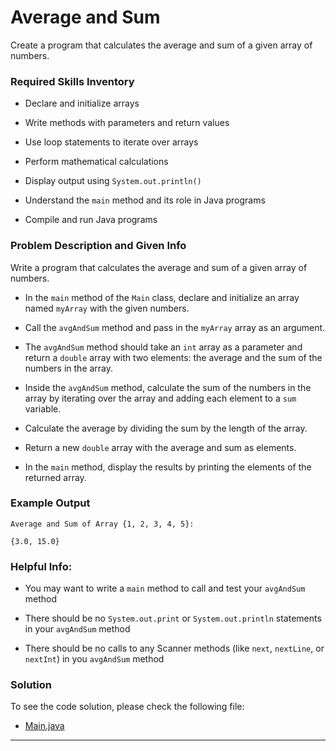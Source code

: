 # Average and Sum

Create a program that calculates the average and sum of a given array of numbers.

### Required Skills Inventory

* Declare and initialize arrays

* Write methods with parameters and return values
* Use loop statements to iterate over arrays
* Perform mathematical calculations
* Display output using `System.out.println()`
* Understand the `main` method and its role in Java programs
* Compile and run Java programs

### Problem Description and Given Info

Write a program that calculates the average and sum of a given array of numbers.

* In the `main` method of the `Main` class, declare and initialize an array named `myArray` with the given numbers.

* Call the `avgAndSum` method and pass in the `myArray` array as an argument.
* The `avgAndSum` method should take an `int` array as a parameter and return a `double` array with two elements: the average and the sum of the numbers in the array.
* Inside the `avgAndSum` method, calculate the sum of the numbers in the array by iterating over the array and adding each element to a `sum` variable.
* Calculate the average by dividing the sum by the length of the array.
* Return a new `double` array with the average and sum as elements.
* In the `main` method, display the results by printing the elements of the returned array.

### Example Output

```
Average and Sum of Array {1, 2, 3, 4, 5}: 

{3.0, 15.0}
```

### Helpful Info:

- You may want to write a `main` method to call and test your `avgAndSum` method

- There should be no `System.out.print` or `System.out.println` statements in your `avgAndSum` method
- There should be no calls to any Scanner methods (like `next`, `nextLine`, or `nextInt`) in you `avgAndSum` method

### Solution

To see the code solution, please check the following file:

* [Main.java](/Projects_02/Average_and_Sum/Main.java)

---

